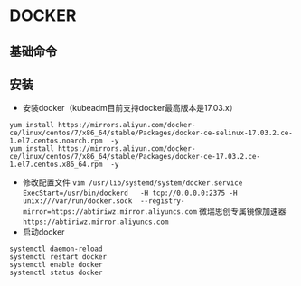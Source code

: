 # DOCKER

## 基础命令


## 安装
* 安装docker（kubeadm目前支持docker最高版本是17.03.x）
 ```
yum install https://mirrors.aliyun.com/docker-ce/linux/centos/7/x86_64/stable/Packages/docker-ce-selinux-17.03.2.ce-1.el7.centos.noarch.rpm  -y
yum install https://mirrors.aliyun.com/docker-ce/linux/centos/7/x86_64/stable/Packages/docker-ce-17.03.2.ce-1.el7.centos.x86_64.rpm  -y
```
* 修改配置文件 `vim /usr/lib/systemd/system/docker.service`
`ExecStart=/usr/bin/dockerd   -H tcp://0.0.0.0:2375 -H unix:///var/run/docker.sock  --registry-mirror=https://abtiriwz.mirror.aliyuncs.com`
 微瑞思创专属镜像加速器 `https://abtiriwz.mirror.aliyuncs.com`
* 启动docker
```
systemctl daemon-reload
systemctl restart docker
systemctl enable docker
systemctl status docker
```